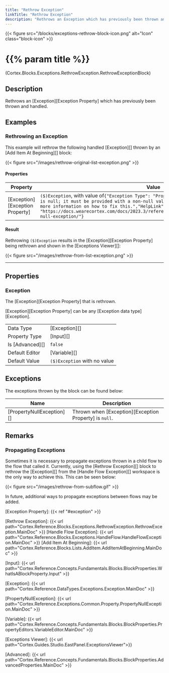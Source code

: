```yaml
---
title: "Rethrow Exception"
linkTitle: "Rethrow Exception"
description: "Rethrows an Exception which has previously been thrown and handled."
---
```


{{< figure src="/blocks/exceptions-rethrow-block-icon.png" alt="Icon" class="block-icon" >}}

# {{% param title %}}

<p class="namespace">(Cortex.Blocks.Exceptions.RethrowException.RethrowExceptionBlock)</p>

## Description

Rethrows an [Exception][Exception Property] which has previously been thrown and handled.

## Examples

### Rethrowing an Exception

This example will rethrow the following handled [Exception][] thrown by an [Add Item At Beginning][] block:

{{< figure src="/images/rethrow-original-list-exception.png" >}}

#### Properties

| Property           | Value                     | Notes                                    |
|--------------------|---------------------------|------------------------------------------|
| [Exception][Exception Property] | `($)Exception`, with value of`{"Exception Type": "PropertyNullException","Message": "'List' is null; it must be provided with a non-null value.\r\nPlease click the HelpLink for more information on how to fix this.","HelpLink": "https://docs.wearecortex.com/docs/2023.3/reference/exceptions/common/property/property-null-exception/"}` | `($)Exception` is a variable of type [PropertyNullException][] |

#### Result

Rethrowing `($)Exception` results in the [Exception][Exception Property] being rethrown and shown in the [Exceptions Viewer][]:

{{< figure src="/images/rethrow-from-list-exception.png" >}}

***

## Properties

### Exception

The [Exception][Exception Property] that is rethrown.

[Exception][Exception Property] can be any [Exception data type][Exception].

| | |
|--------------------|---------------------------|
| Data Type | [Exception][] |
| Property Type | [Input][] |
| Is [Advanced][] | `false` |
| Default Editor | [Variable][] |
| Default Value | `($)Exception` with no value |

## Exceptions

The exceptions thrown by the block can be found below:

| Name     | Description |
|----------|----------|
| [PropertyNullException][] | Thrown when [Exception][Exception Property] is `null`. |

## Remarks

### Propagating Exceptions

Sometimes it is necessary to propagate exceptions thrown in a child flow to the flow that called it. Currently, using the [Rethrow Exception][] block to rethrow the [Exception][] from the [Handle Flow Exception][] workspace is the only way to achieve this. This can be seen below:

{{< figure src="/images/rethrow-from-subflow.gif" >}}

In future, additional ways to propagate exceptions between flows may be added.

[Exception Property]: {{< ref "#exception" >}}

[Rethrow Exception]: {{< url path="Cortex.Reference.Blocks.Exceptions.RethrowException.RethrowException.MainDoc" >}}
[Handle Flow Exception]: {{< url path="Cortex.Reference.Blocks.Exceptions.HandleFlow.HandleFlowException.MainDoc" >}}
[Add Item At Beginning]: {{< url path="Cortex.Reference.Blocks.Lists.AddItem.AddItemAtBeginning.MainDoc" >}}

[Input]: {{< url path="Cortex.Reference.Concepts.Fundamentals.Blocks.BlockProperties.WhatIsABlockProperty.Input" >}}

[Exception]: {{< url path="Cortex.Reference.DataTypes.Exceptions.Exception.MainDoc" >}}

[PropertyNullException]: {{< url path="Cortex.Reference.Exceptions.Common.Property.PropertyNullException.MainDoc" >}}

[Variable]: {{< url path="Cortex.Reference.Concepts.Fundamentals.Blocks.BlockProperties.PropertyEditors.VariableEditor.MainDoc" >}}

[Exceptions Viewer]: {{< url path="Cortex.Guides.Studio.EastPanel.ExceptionsViewer">}}

[Advanced]: {{< url path="Cortex.Reference.Concepts.Fundamentals.Blocks.BlockProperties.AdvancedProperties.MainDoc" >}}